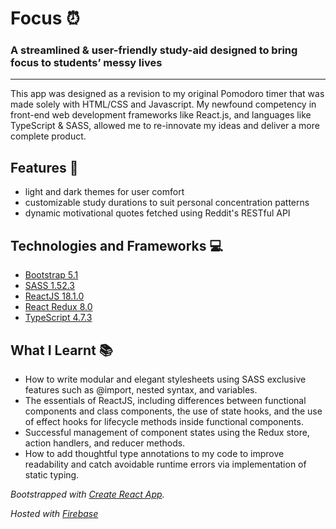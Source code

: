 # Focus ⏰

### A streamlined & user-friendly study-aid designed to bring **focus** to students’ messy lives

---

This app was designed as a revision to my original Pomodoro timer that was made solely with HTML/CSS and Javascript. My newfound competency in front-end web development frameworks like React.js, and languages like TypeScript & SASS, allowed me to re-innovate my ideas and deliver a more complete product. 

## Features 🤖

- light and dark themes for user comfort
- customizable study durations to suit personal concentration patterns
- dynamic motivational quotes fetched using Reddit's RESTful API

## Technologies and Frameworks 💻

- [Bootstrap 5.1](https://getbootstrap.com/)
- [SASS 1.52.3](https://sass-lang.com/)
- [ReactJS 18.1.0](https://reactjs.org/)
- [React Redux 8.0](https://react-redux.js.org/)
- [TypeScript 4.7.3](https://www.typescriptlang.org/)

## What I Learnt 📚

- How to write modular and elegant stylesheets using SASS exclusive features such as @import, nested syntax, and variables.
- The essentials of ReactJS, including differences between functional components and class components, the use of state hooks, and the use of effect hooks for lifecycle methods inside functional components.
- Successful management of component states using the Redux store, action handlers, and reducer methods.
- How to add thoughtful type annotations to my code to improve readability and catch avoidable runtime errors via implementation of static typing.

*Bootstrapped with [Create React App](https://github.com/facebook/create-react-app).*

*Hosted with [Firebase](https://firebase.google.com/)*
